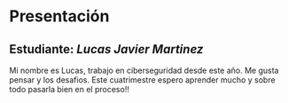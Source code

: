 # Presentación

## Estudiante: _Lucas Javier Martinez_


Mi nombre es Lucas, trabajo en ciberseguridad desde este año. Me gusta pensar y los desafios. Este cuatrimestre espero aprender mucho y sobre todo pasarla bien en el proceso!!
